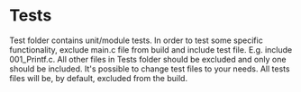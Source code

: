 # Tests

Test folder contains unit/module tests. In order to test some specific functionality, 
exclude main.c file from build and include test file. E.g. include 001_Printf.c. All other
files in Tests folder should be excluded and only one should be included. It's possible to
change test files to your needs. All tests files will be, by default, excluded from the build.

